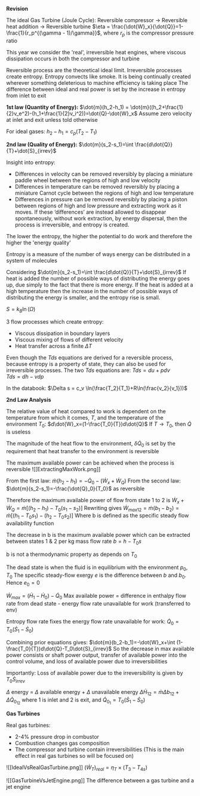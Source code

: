 **Revision**

The ideal Gas Turbine (Joule Cycle): 
Reversible compressor -> Reversible heat addition -> Reversible turbine
$\eta = \frac{\dot{W}_x}{\dot{Q}}=1-\frac{1}{r_p^{(\gamma - 1)/\gamma}}$, where $r_p$ is the compressor pressure ratio

This year we consider the 'real', irreversible heat engines, where viscous dissipation occurs in both the compressor and turbine

Reversible process are the theoretical ideal limit. Irreversible processes create entropy. 
Entropy convects like smoke. It is being continually created wherever something deleterious to machine efficiency is taking place
The difference between ideal and real power is set by the increase in entropy from inlet to exit

**1st law (Quantity of Energy):** $\dot{m}(h_2-h_1) = \dot{m}((h_2+\frac{1}{2}v_e^2)-(h_1+\frac{1}{2}v_i^2))=\dot{Q}-\dot{W}_x$
Assume zero velocity at inlet and exit unless told otherwise

For ideal gases: $h_2-h_1=c_p(T_2-T_1)$

**2nd law (Quality of Energy):** 
$\dot{m}(s_2-s_1)=\int \frac{d\dot{Q}}{T}+\dot{S}_{irrev}$

Insight into entropy:
* Differences in velocity can be removed reversibly by placing a miniature paddle wheel between the regions of high and low velocity
* Differences in temperature can be removed reversibly by placing a miniature Carnot cycle between the regions of high and low temperature
* Differences in pressure can be removed reversibly by placing a piston between regions of high and low pressure and extracting work as it moves. 
If these ‘differences’ are instead allowed to disappear spontaneously, without work extraction, by energy dispersal, then the process is irreversible, and entropy is created.

The lower the entropy, the higher the potential to do work and therefore the higher the 'energy quality'

Entropy is a measure of the number of ways energy can be distributed in a system of molecules

Considering $\dot{m}(s_2-s_1)=\int \frac{d\dot{Q}}{T}+\dot{S}_{irrev}$
If heat is added the number of possible ways of distributing the energy goes up, due simply to the fact that there is more energy. If the heat is added at a high temperature then the increase in the number of possible ways of distributing the energy is smaller, and the entropy rise is small.

$S=k_B\ln(\Omega)$

3 flow processes which create entropy:
* Viscous dissipation in boundary layers
* Viscous mixing of flows of different velocity
* Heat transfer across a finite $\Delta T$

Even though the $Tds$ equations are derived for a reversible process, because entropy is a property of state, they can also be used for irreversible processes. The two $Tds$ equations are:
$Tds=du+pdv \qquad \qquad Tds = dh-vdp$

In the databook:
$\Delta s = c_v \ln(\frac{T_2}{T_1}+R\ln(\frac{v_2}{v_1}))$

**2nd Law Analysis**

The relative value of heat compared to work is dependent on the temperature from which it comes, $T$, and the temperature of the environment $T_0$: 
$d\dot{W}_x=(1-\frac{T_0}{T})d\dot{Q}$
If $T \rightarrow T_0$, then $\dot{Q}$ is useless

The magnitude of the heat flow to the environment, $\delta \dot{Q}_0$ is set by the requirement that heat transfer to the environment is reversible

The maximum available power can be achieved when the process is reversible
![[ExtractingMaxWork.png]]

From the first law: $\dot{m}(h_2-h_1) =-\dot{Q}_0-(\dot{W}_x+\dot{W}_Q)$
From the second law: $\dot{m}(s_2-s_1)=-\frac{\dot{Q}_0}{T_0}$ as reversible

Therefore the maximum available power of flow from state 1 to 2 is  $\dot{W}_x+\dot{W}_Q=\dot{m}[(h_2-h_1) - T_0(s_1-s_2)]$
Rewriting gives $\dot{W}_{max12}=\dot{m}(b_1-b_2)=\dot{m}[(h_1-T_0s_1) - (h_2-T_0s_2)]$
Where b is defined as the specific steady flow availability function

The decrease in b is the maximum available power which can be extracted between states 1 & 2 per kg mass flow rate
$b=h-T_0s$

b is not a thermodynamic property as depends on $T_0$

The dead state is when the fluid is in equilibrium with the environment $p_0, T_0$
The specific steady-flow exergy $e$ is the difference between $b$ and $b_0$. Hence $e_0=0$

$\dot{W}_{max}=(\dot{H}_1-\dot{H}_0)-\dot{Q}_0$
Max available power = difference in enthalpy flow rate from dead state - energy flow rate unavailable for work (transferred to env)

Entropy flow rate fixes the energy flow rate unavailable for work:
$\dot{Q}_0=T_0(\dot{S}_1-\dot{S}_0)$

Combining prior equations gives:
$\dot{m}(b_2-b_1)=-\dot{W}_x+\int (1-\frac{T_0}{T})d\dot{Q}-T_0\dot{S}_{irrev}$
So the decrease in max available power consists or shaft power output, transfer of available power into the control volume, and loss of available power due to irreversibilities

Importantly: Loss of available power due to the irreversibility is given by $T_0\dot{S}_{irrev}$

$\Delta$ energy = $\Delta$ available energy + $\Delta$ unavailable energy
$\Delta \dot{H}_{12}=\dot{m}\Delta  b_{12} + \Delta \dot{Q}_{0_{12}}$
where 1 is inlet and 2 is exit, and $\dot{Q}_{0_1}=T_0(\dot{S}_1-\dot{S}_0)$

**Gas Turbines**

Real gas turbines:
* 2-4% pressure drop in combustor 
* Combustion changes gas composition
* The compressor and turbine contain irreversibilities (This is the main effect in real gas turbines so will be focused on)

![[IdealVsRealGasTurbine.png]]
$(\dot{W}_T)_{real}=\eta_T \times (T_3-T_{4s})$

![[GasTurbineVsJetEngine.png]]
The difference between a gas turbine and a jet engine

